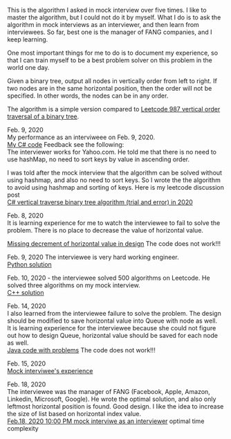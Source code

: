 This is the algorithm I asked in mock interview over five times. I like to master the algorithm, but I could not do it by myself. What I do is to ask the algorithm in mock interviews as an interviewer, and then learn from interviewees. So far, best one is the manager of FANG companies, and I keep learning. 

One most important things for me to do is to document my experience, so that I can train myself to be a best problem solver on this problem in the world one day. 

Given a binary tree, output all nodes in vertically order from left to right. If two nodes are in the same horizontal position, then the order will not be specified. In other words, the nodes can be in any order. 

The algorithm is a simple version compared to [Leetcode 987 vertical order traversal of a binary tree](https://leetcode.com/problems/vertical-order-traversal-of-a-binary-tree/).

Feb. 9, 2020<br>
My performance as an interviweee on Feb. 9, 2020. <br>
[My C# code](https://gist.github.com/jianminchen/f764c85561eb69397b3f6b87910e4b5b) Feedback see the following:<br>
The interviewer works for Yahoo.com. He told me that there is no need to use hashMap, no need to sort keys by value in ascending order. 

I was told after the mock interview that the algorithm can be solved without using hashmap, and also no need to sort keys. So I wrote the the algorithm to avoid using hashmap and sorting of keys. Here is my leetcode discussion post<br>
[C#  vertical traverse binary tree algorithm (trial and error) in 2020](https://leetcode.com/problems/vertical-order-traversal-of-a-binary-tree/discuss/504546/C-vertical-traverse-binary-tree-algorithm-(trial-and-error)-in-2020) <br>

Feb. 8, 2020<br>
It is learning experience for me to watch the interviewee to fail to solve the problem. There is no place to decrease the value of horizontal value. <br>

[Missing decrement of horizontal value in design](https://gist.github.com/jianminchen/1c8281f00bc94befadb69a0702e0328a) The code does not work!!!<br>


Feb. 9, 2020 The interviewee is very hard working engineer.<br>
[Python solution](https://gist.github.com/jianminchen/4e5fe1bf8d2899427cd4119e16c21f97) <br>

Feb. 10, 2020 - the interviewee solved 500 algorithms on Leetcode. He solved three algorithms on my mock interview.<br>
[C++ solution](https://gist.github.com/jianminchen/1d9becd14d75cfe3f409e07b83ce6a51) <br>

Feb. 14, 2020 <br>
I also learned from the interviewee failure to solve the problem. The design should be modified to save horizontal value into Queue with node as well. <br>
It is learning experience for the interviewee because she could not figure out how to design Queue, horizontal value should be saved for each node as well. <br>
[Java code with problems](https://gist.github.com/jianminchen/12c811a9ef7a134d5f4dd9831c92ed1b) The code does not work!!!<br>

Feb. 15, 2020<br>
[Mock interviwee's experience](https://gist.github.com/jianminchen/c6cad3f30d03e7fc9f7e1891cd4df858) <br>

Feb. 18, 2020<br>
The interviewee was the manager of FANG (Facebook, Apple, Amazon, Linkedin, Microsoft, Google). He wrote the optimal solution, and also only leftmost horizontal position is found. Good design. I like the idea to increase the size of list based on horizontal index value.<br>
[Feb.18, 2020 10:00 PM mock interviwe as an interviewer](http://juliachencoding.blogspot.com/2020/02/case-study-vertically-traverse-binary.html) optimal time complexity<br>






